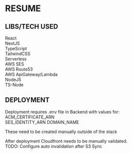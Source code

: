 # RESUME

## LIBS/TECH USED
React  
NextJS  
TypeScript  
TailwindCSS  
Serverless  
AWS SES  
AWS Route53  
AWS ApiGateway/Lambda  
NodeJS  
TS-Node  

## DEPLOYMENT
Deployment requires .env file in Backend with values for:  
ACM_CERTIFICATE_ARN  
SES_IDENTITY_ARN
DOMAIN_NAME  
  
These need to be created manually outside of the stack  

After deployment Cloudfront needs to be manually validated.  
TODO: Configure auto invalidation after S3 Sync  


